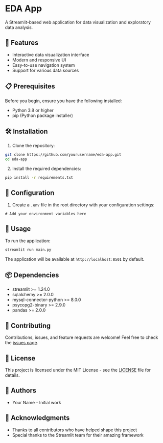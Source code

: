 # EDA App

A Streamlit-based web application for data visualization and exploratory data analysis.

## 🚀 Features

- Interactive data visualization interface
- Modern and responsive UI
- Easy-to-use navigation system
- Support for various data sources

## 📋 Prerequisites

Before you begin, ensure you have the following installed:
- Python 3.8 or higher
- pip (Python package installer)

## 🛠️ Installation

1. Clone the repository:
```bash
git clone https://github.com/yourusername/eda-app.git
cd eda-app
```

2. Install the required dependencies:
```bash
pip install -r requirements.txt
```

## 🔧 Configuration

1. Create a `.env` file in the root directory with your configuration settings:
```
# Add your environment variables here
```

## 🚀 Usage

To run the application:

```bash
streamlit run main.py
```

The application will be available at `http://localhost:8501` by default.

## 📦 Dependencies

- streamlit >= 1.24.0
- sqlalchemy >= 2.0.0
- mysql-connector-python >= 8.0.0
- psycopg2-binary >= 2.9.0
- pandas >= 2.0.0

## 🤝 Contributing

Contributions, issues, and feature requests are welcome! Feel free to check the [issues page](https://github.com/yourusername/eda-app/issues).

## 📝 License

This project is licensed under the MIT License - see the [LICENSE](LICENSE) file for details.

## 👥 Authors

- Your Name - Initial work

## 🙏 Acknowledgments

- Thanks to all contributors who have helped shape this project
- Special thanks to the Streamlit team for their amazing framework 